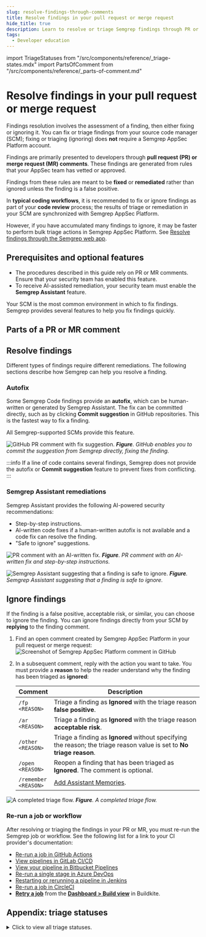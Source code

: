 ```yaml
---
slug: resolve-findings-through-comments
title: Resolve findings in your pull request or merge request
hide_title: true
description: Learn to resolve or triage Semgrep findings through PR or MR comments.
tags:
  - Developer education
---
```


import TriageStatuses from "/src/components/reference/_triage-states.mdx"
import PartsOfComment from "/src/components/reference/_parts-of-comment.md"

# Resolve findings in your pull request or merge request

Findings resolution involves the assessment of a finding, then either fixing or ignoring it. You can fix or triage findings from your source code manager (SCM); fixing or triaging (ignoring) does **not** require a Semgrep AppSec Platform account.

Findings are primarily presented to developers through **pull request (PR) or merge request (MR) comments**. These findings are generated from rules that your AppSec team has vetted or approved. 

Findings from these rules are meant to be **fixed** or **remediated** rather than ignored unless the finding is a false positive.

In **typical coding workflows**, it is recommended to fix or ignore findings as part of your **code review** process; the results of triage or remediation in your SCM are synchronized with Semgrep AppSec Platform.

However, if you have accumulated many findings to ignore, it may be faster to perform bulk triage actions in Semgrep AppSec Platform. See [Resolve findings through the Semgrep web app](/for-developers/resolve-findings-through-app).

## Prerequisites and optional features

- The procedures described in this guide rely on PR or MR comments. Ensure that your security team has enabled this feature.
- To receive AI-assisted remediation, your security team must enable the **Semgrep Assistant** feature.

<!--
Many factors affect whether or not a finding should be fixed: whether it is a true or false positive, if the fix can be applied within deadlines, if the finding is easily exploitable, the degree of the finding's severity, and so on.

Here are some of the most common Semgrep rule attributes used to quickly assess findings:

- **Severity**. Prioritize fixing critical and high severity findings.
- **Confidence**. Higher confidence rules indicate a higher chance of true positives. 
- **Exploit prediction scoring system (EPSS) score**. For SCA findings, higher EPSS scores should be fixed.
- **Reachability**. Prioritize updating dependencies or refactoring code to patch reachable dependency vulnerabilities.
-->

Your SCM is the most common environment in which to fix findings. Semgrep provides several features to help you fix findings quickly.

## Parts of a PR or MR comment

<PartsOfComment />

## Resolve findings

Different types of findings require different remediations. The following sections describe how Semgrep can help you resolve a finding.

### Autofix

Some Semgrep Code findings provide an **autofix**, which can be human-written or generated by Semgrep Assistant. The fix can be committed directly, such as by clicking **Commit suggestion** in GitHub repositories. This is the fastest way to fix a finding. 

All Semgrep-supported SCMs provide this feature.

![GitHub PR comment with fix suggestion.](/img/pr-comment-autofix.png#md-width)
_**Figure**. GitHub enables you to commit the suggestion from Semgrep directly, fixing the finding._

:::info
If a line of code contains several findings, Semgrep does not provide the autofix or **Commit suggestion** feature to prevent fixes from conflicting.
:::

### Semgrep Assistant remediations

Semgrep Assistant provides the following AI-powered security recommendations:

- Step-by-step instructions.
- AI-written code fixes if a human-written autofix is not available and a code fix can resolve the finding.
- "Safe to ignore" suggestions.

![PR comment with an AI-written fix.](/img/comment-with-ai-fix.png#md-width)
_**Figure**. PR comment with an AI-written fix and step-by-step instructions._

![Semgrep Assistant suggesting that a finding is safe to ignore.](/img/ai-assessment-tp-fp.png#md-width)
_**Figure**. Semgrep Assistant suggesting that a finding is safe to ignore._

## Ignore findings

If the finding is a false positive, acceptable risk, or similar, you can choose to ignore the finding. You can ignore findings directly from your SCM by **replying** to the finding comment. 

1. Find an open comment created by Semgrep AppSec Platform in your pull request or merge request:
    ![Screenshot of Semgrep AppSec Platform comment in GitHub](/img/semgrep-app-comment-github-beta.png#md-width)
2. In a subsequent comment, reply with the action you want to take. You must provide a **reason** to help the reader understand why the finding has been triaged as **ignored**:

    | Comment | Description |
    | - | - |
    | <code>/fp <span className="placeholder">&lt;REASON&gt;</span></code> | Triage a finding as **Ignored** with the triage reason **false positive**. |
    | <code>/ar <span className="placeholder">&lt;REASON&gt;</span></code> | Triage a finding as **Ignored** with the triage reason **acceptable risk**. |
    | <code>/other <span className="placeholder">&lt;REASON&gt;</span></code> | Triage a finding as **Ignored** without specifying the reason; the triage reason value is set to **No triage reason**. |
    | <code>/open <span className="placeholder">&lt;REASON&gt;</span></code> | Reopen a finding that has been triaged as **Ignored**. The comment is optional. |
    | <code>/remember <span className="placeholder">&lt;REASON&gt;</span></code> | [Add Assistant Memories](/semgrep-assistant/customize#add-memories). |

![A completed triage flow.](/img/pr-comment-triage-response.png#md-width)
_**Figure**. A completed triage flow._

### Re-run a job or workflow

After resolving or triaging the findings in your PR or MR, you must re-run the Semgrep job or workflow. See the following list for a link to your CI provider's documentation:

<!-- list arranged by popularity -->
<!-- Some of these are from the release notes because they have a screenshot or indication of where the retry menu is -->

- [<i class="fas fa-external-link fa-xs"></i> Re-run a job in GitHub Actions](https://docs.github.com/en/actions/managing-workflow-runs-and-deployments/managing-workflow-runs/re-running-workflows-and-jobs)
- [<i class="fas fa-external-link fa-xs"></i> View pipelines in GitLab CI/CD](https://docs.gitlab.com/ee/ci/pipelines/#view-pipelines)
- [<i class="fas fa-external-link fa-xs"></i> View your pipeline in Bitbucket Pipelines](https://support.atlassian.com/bitbucket-cloud/docs/view-your-pipeline/#Viewyourpipeline-CI_RerunStep)
- [<i class="fas fa-external-link fa-xs"></i> Re-run a single stage in Azure DevOps](https://learn.microsoft.com/en-us/azure/devops/release-notes/2024/pipelines/sprint-235-update)
- [<i class="fas fa-external-link fa-xs"></i> Restarting or rerunning a pipeline in Jenkins](https://www.jenkins.io/doc/book/pipeline/running-pipelines/#restarting-or-rerunning-a-pipeline)
- [<i class="fas fa-external-link fa-xs"></i> Re-run a job in CircleCI](https://circleci.com/docs/rerun-failed-tests/)
- [<i class="fas fa-external-link fa-xs"></i> **Retry a job**](https://buildkite.com/resources/changelog/231-retry-failed-jobs-while-builds-are-running/) from the [**Dashboard > Build view**](https://buildkite.com/docs/pipelines/dashboard-walkthrough) in Buildkite.

## Appendix: triage statuses

<details>
<summary>Click to view all triage statuses.</summary>

<TriageStatuses />

</details>
